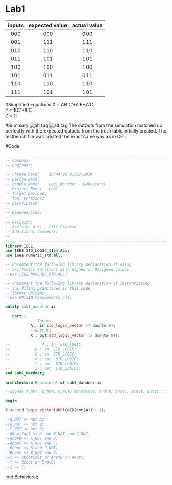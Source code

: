 Lab1
====

|  inputs |  expected value  |  actual value  | 
|:--:|:--: |:--: |
| 000  |  000  |  000  |  
| 001  |  111  |  111  |  
| 010  |  110  |  110  |  
| 011  |  101  |  101  |  
| 100  |  100  |  100  |  
| 101  |  011  |  011  |  
| 110  |  110  |  110  |
| 111  |  101  |  101  |  

#Simplified Equations
X = AB'C'+A'B+A'C                                                                                                         
Y = BC'+B'C                                                                                                               
Z = C

#Summary
![alt tag](https://raw.github.com/EricWardner/Lab1/master/Schematic.PNG)
![alt tag](https://raw.github.com/EricWardner/Lab1/master/Capture.PNG)
The outputs from the simulation matched up perfectly with the expected outputs from the truth table initially created. The testbench file was created the exact same way as in CE1.


#Code

```VHDL
----------------------------------------------------------------------------------
-- Company: 
-- Engineer: 
-- 
-- Create Date:    18:44:28 01/22/2014 
-- Design Name: 
-- Module Name:    Lab1_Wardner - Behavioral 
-- Project Name:   Lab1
-- Target Devices: 
-- Tool versions: 
-- Description: 
--
-- Dependencies: 
--
-- Revision: 
-- Revision 0.01 - File Created
-- Additional Comments: 
--
----------------------------------------------------------------------------------
library IEEE;
use IEEE.STD_LOGIC_1164.ALL;
use ieee.numeric_std.all;

-- Uncomment the following library declaration if using
-- arithmetic functions with Signed or Unsigned values
--use IEEE.NUMERIC_STD.ALL;

-- Uncomment the following library declaration if instantiating
-- any Xilinx primitives in this code.
--library UNISIM;
--use UNISIM.VComponents.all;

entity Lab1_Wardner is

   Port ( 
	        --Inputs
           A : in std_logic_vector (7 downto 0);
           --Outputs
           X : out std_logic_vector (7 downto 0));
			  
--				A : in  STD_LOGIC;
--           B : in  STD_LOGIC;
--           C : in  STD_LOGIC;
--           X : out  STD_LOGIC;
--           Y : out  STD_LOGIC;
--           Z : out  STD_LOGIC);
end Lab1_Wardner;

architecture Behavioral of Lab1_Wardner is

--signal A_NOT, B_NOT, C_NOT, ABnotCnot, AnotB, AnotC, BCnot, BnotC : STD_LOGIC;

begin

X <= std_logic_vector(UNSIGNED(not(A)) + 1);

--A_NOT <= not A;
--B_NOT <= not B;
--C_NOT <= not C;
--ABnotCnot <= A and B_NOT and C_NOT;
--AnotB <= A_NOT and B;
--AnotC <= A_NOT and C;
--BCnot <= B and C_NOT;
--BnotC <= B_NOT and C;
--X <= ABnotCnot or AnotB or AnotC;
--Y <= BCnot or BnotC;
--Z <= C;
```

end Behavioral;
